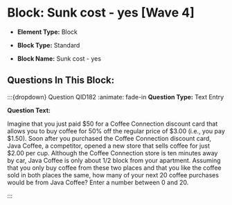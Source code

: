 # Block: Sunk cost - yes [Wave 4]



- **Element Type:** Block


- **Block Type:** Standard


- **Block Name:** Sunk cost - yes


## Questions In This Block:


:::{dropdown} Question QID182
:animate: fade-in
**Question Type:** Text Entry

**Question Text:**

Imagine that you just paid $50 for a Coffee Connection discount card that allows you to buy coffee for 50% off the regular price of $3.00 (i.e., you pay $1.50). Soon after you purchased the Coffee Connection discount card, Java Coffee, a competitor, opened a new store that sells coffee for just $2.00 per cup. Although the Coffee Connection store is ten minutes away by car, Java Coffee is only about 1/2 block from your apartment. Assuming that you only buy coffee from these two places and that you like the coffee sold in both places the same, how many of your next 20 coffee purchases would be from Java Coffee? Enter a number between 0 and 20.


:::



